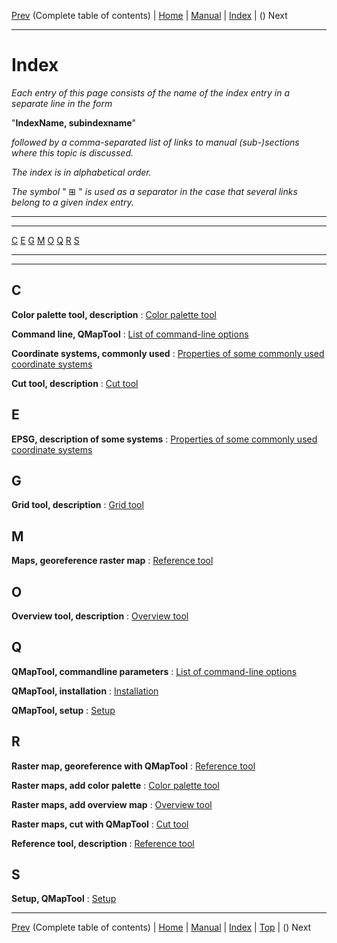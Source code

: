 [Prev](QMTAxAdvToc) (Complete table of contents) | [Home](QMTHome) | [Manual](QMTDocMain) | [Index](QMTAxAdvIndex) | () Next
- - -

# Index

 
_Each entry of this page consists of the name of the index entry in a separate line in the form_

"__**IndexName, subindexname**__"

_followed by a comma-separated list of links to manual (sub-)sections where this topic is discussed._

_The index is in alphabetical order._

_The symbol_ " ⊞ " _is used as a separator in the case that several links belong to a given index entry._

------

------



[C](#c) [E](#e) [G](#g) [M](#m) [O](#o) [Q](#q) [R](#r) [S](#s)

------

------



## C


**Color palette tool, description**
:  [Color palette tool](PaletteTool "Color palette tool")

**Command line, QMapTool**
:  [List of command-line options](InstallSetup#list-of-command-line-options "List of command-line options")

**Coordinate systems, commonly used**
:  [Properties of some commonly used coordinate systems](EpsgOverview "Properties of some commonly used coordinate systems")

**Cut tool, description**
:  [Cut tool](CutTool "Cut tool")


## E


**EPSG, description of some systems**
:  [Properties of some commonly used coordinate systems](EpsgOverview "Properties of some commonly used coordinate systems")


## G


**Grid tool, description**
:  [Grid tool](GridTool "Grid tool")


## M


**Maps, georeference raster map**
:  [Reference tool](ReferenceTool "Reference tool")


## O


**Overview tool, description**
:  [Overview tool](OverviewTool "Overview tool")


## Q


**QMapTool, commandline parameters**
:  [List of command-line options](InstallSetup#list-of-command-line-options "List of command-line options")

**QMapTool, installation**
:  [Installation](InstallSetup#installation "Installation")

**QMapTool, setup**
:  [Setup](InstallSetup#setup "Setup")


## R


**Raster map, georeference with QMapTool**
:  [Reference tool](ReferenceTool "Reference tool")

**Raster maps, add color palette**
:  [Color palette tool](PaletteTool "Color palette tool")

**Raster maps, add overview map**
:  [Overview tool](OverviewTool "Overview tool")

**Raster maps, cut with QMapTool**
:  [Cut tool](CutTool "Cut tool")

**Reference tool, description**
:  [Reference tool](ReferenceTool "Reference tool")


## S


**Setup, QMapTool**
:  [Setup](InstallSetup#setup "Setup")

- - -
[Prev](QMTAxAdvToc) (Complete table of contents) | [Home](QMTHome) | [Manual](QMTDocMain) | [Index](QMTAxAdvIndex) | [Top](#) | () Next
